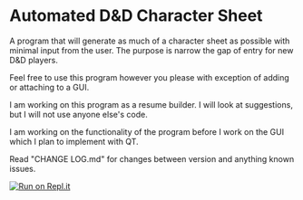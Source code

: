# Automated D&D Character Sheet
A program that will generate as much of a character sheet as possible with minimal input from the user. The purpose is narrow the gap of entry for new D&amp;D players.

Feel free to use this program however you please with exception of adding or attaching to a GUI.

I am working on this program as a resume builder. I will look at suggestions, but I will not use anyone else's code.

I am working on the functionality of the program before I work on the GUI which I plan to implement with QT.

Read "CHANGE LOG.md" for changes between version and anything known issues.

[![Run on Repl.it](https://repl.it/badge/github/DuncanMcClellan/AutomatedDnDCharacterSheet)](https://repl.it/github/DuncanMcClellan/AutomatedDnDCharacterSheet)